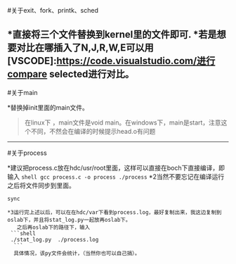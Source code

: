#关于exit、fork、printk、sched
 
 *直接将三个文件替换到kernel里的文件即可.
  *若是想要对比在哪插入了N,J,R,W,E可以用[VSCODE]:https://code.visualstudio.com/进行compare selected进行对比。
------

#关于main
  
  *替换掉init里面的main文件。
>  在linux下 ，main文件是void main。在windows下，main是start，注意这个不同，不然会在编译的时候提示head.o有问题

-------
#关于process
  
  *建议把process.c放在hdc/usr/root里面，这样可以直接在boch下直接编译，即输入
    ``` shell
    gcc process.c -o process
    ./process
    ```
    *2当然不要忘记在编译运行之后将文件同步到里面。
   ```shell
   sync
   ```
    *3运行完上述以后，可以在在hdc/var下看到process.log，最好复制出来，我这边复制到oslab下，并且将stat_log.py一起放再oslab下。
       之后再oslab下的路径下，输入
     ```shell
     ./stat_log.py  ./process.log
      ```
      具体情况，该py文件会统计，（当然你也可以自己搞）。
    

    
